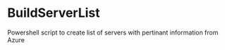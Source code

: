 # BuildServerList
Powershell script to create list of servers with pertinant information from Azure
